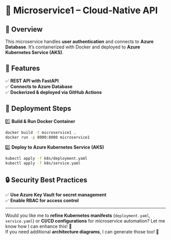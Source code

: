 # 🚀 Microservice1 – Cloud-Native API  

## 📌 Overview  
This microservice handles **user authentication** and connects to **Azure Database**. It’s containerized with Docker and deployed to **Azure Kubernetes Service (AKS)**.

## 🔹 Features  
✅ **REST API with FastAPI**  
✅ **Connects to Azure Database**  
✅ **Dockerized & deployed via GitHub Actions**  

## 🚀 Deployment Steps  
1️⃣ **Build & Run Docker Container**  
```bash
docker build -t microservice1 .  
docker run -p 8000:8000 microservice1
```
2️⃣ **Deploy to Azure Kubernetes Service (AKS)**  
```bash
kubectl apply -f k8s/deployment.yaml  
kubectl apply -f k8s/service.yaml  
```

## 🔒 Security Best Practices  
✅ **Use Azure Key Vault for secret management**  
✅ **Enable RBAC for access control**  

---

Would you like me to **refine Kubernetes manifests** (`deployment.yaml`, `service.yaml`) or **CI/CD configurations** for microservice automation? Let me know how I can enhance this! 🚀  
If you need additional **architecture diagrams**, I can generate those too! 🎯